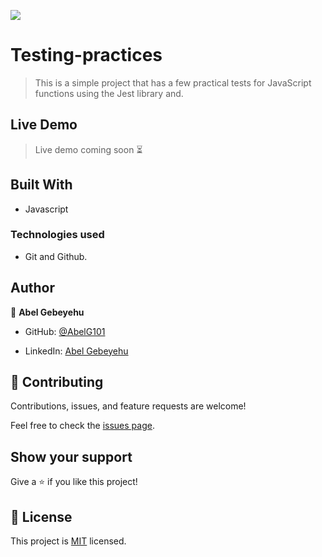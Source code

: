 ![](https://img.shields.io/badge/Microverse-blueviolet)

# Testing-practices  

> This is a simple project that has a few practical tests for JavaScript functions using the Jest library and.

  

## Live Demo

> Live demo coming soon ⏳

  

## Built With

- Javascript

  

### Technologies used

- Git and Github.


## Author
  

👤 **Abel Gebeyehu**

  

- GitHub: [@AbelG101](https://github.com/AbelG101)

- LinkedIn: [Abel Gebeyehu](https://www.linkedin.com/in/abel-gebeyehu-779743183/)

  
  

## 🤝 Contributing

  

Contributions, issues, and feature requests are welcome!

  

Feel free to check the [issues page](../../issues/).

  

## Show your support

  

Give a ⭐️ if you like this project!

  

## 📝 License

  

This project is [MIT](./MIT.md) licensed.
